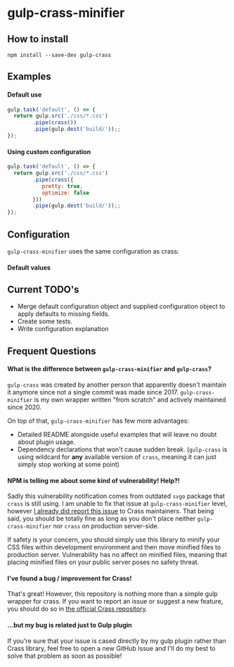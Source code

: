 # gulp-crass-minifier

## How to install
```
npm install --save-dev gulp-crass
```

## Examples

#### Default use
```js
gulp.task('default', () => {
  return gulp.src('./css/*.css')
        .pipe(crass())
        .pipe(gulp.dest('build/'));;
});
```

#### Using custom configuration
```js
gulp.task('default', () => {
  return gulp.src('./css/*.css')
        .pipe(crass({
           pretty: true,
           optimize: false
        }))
        .pipe(gulp.dest('build/'));;
});
```

## Configuration
`gulp-crass-minifier` uses the same configuration as crass:

#### Default values

## Current TODO's
 * Merge default configuration object and supplied configuration object to apply defaults to missing fields.
 * Create some tests.
 * Write configuration explanation

## Frequent Questions

#### What is the difference between `gulp-crass-minifier` and `gulp-crass`?
`gulp-crass` was created by another person that apparently doesn't maintain it anymore since not a single commit was made since 2017. `gulp-crass-minifier` is my own wrapper written "from scratch" and actively maintained since 2020.

On top of that, `gulp-crass-minifier` has few more advantages:
 * Detailed README alongside useful examples that will leave no doubt about plugin usage.
 * Dependency declarations that won't cause sudden break. (`gulp-crass` is using wildcard for **any** available version of `crass`, meaning it can just simply stop working at some point)

#### NPM is telling me about some kind of vulnerability! Help?!
Sadly this vulnerability notification comes from outdated `svgo` package that `crass` is still using. I am unable to fix that issue at `gulp-crass-minifier` level, however [I already did report this issue](https://github.com/mattbasta/crass/issues/77) to Crass maintainers. That being said, you should be totally fine as long as you don't place neither `gulp-crass-minifier` nor `crass` on production server-side.

If safety is your concern, you should simply use this library to minify your CSS files within development environment and then move minified files to production server. Vulnerability has no affect on minified files, meaning that placing minified files on your public server poses no safety threat. 

#### I've found a bug / improvement for Crass! 
That's great! However, this repository is nothing more than a simple gulp wrapper for crass. If you want to report an issue or suggest a new feature, you should do so in [the official Crass repository](https://github.com/mattbasta/crass).

#### ...but my bug is related just to Gulp plugin
If you're sure that your issue is cased directly by my gulp plugin rather than Crass library, feel free to open a new GitHub Issue and I'll do my best to solve that problem as soon as possible!